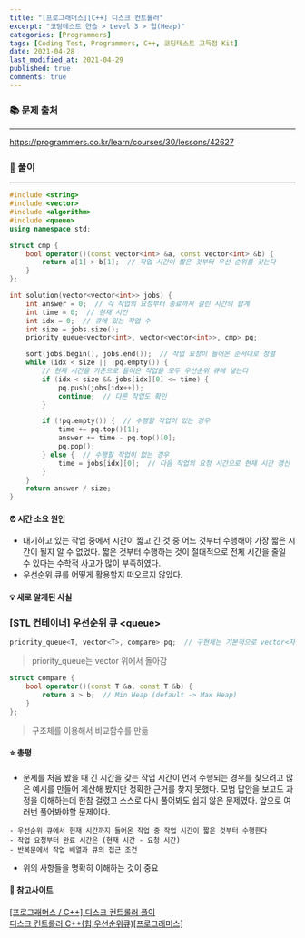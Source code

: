 ```yaml
---
title: "[프로그래머스][C++] 디스크 컨트롤러"
excerpt: "코딩테스트 연습 > Level 3 > 힙(Heap)"
categories: [Programmers]
tags: [Coding Test, Programmers, C++, 코딩테스트 고득점 Kit]
date: 2021-04-28
last_modified_at: 2021-04-29
published: true
comments: true
---
```


### 📚 문제 출처
---
<https://programmers.co.kr/learn/courses/30/lessons/42627>

### 📃 풀이
---
```cpp
#include <string>
#include <vector>
#include <algorithm>
#include <queue>
using namespace std;

struct cmp {
    bool operator()(const vector<int> &a, const vector<int> &b) {
        return a[1] > b[1];  // 작업 시간이 짧은 것부터 우선 순위를 갖는다
    }
};

int solution(vector<vector<int>> jobs) {
    int answer = 0;  // 각 작업의 요청부터 종료까지 걸린 시간의 합계
    int time = 0;  // 현재 시간
    int idx = 0;  // 큐에 있는 작업 수
    int size = jobs.size();
    priority_queue<vector<int>, vector<vector<int>>, cmp> pq;

    sort(jobs.begin(), jobs.end());  // 작업 요청이 들어온 순서대로 정렬
    while (idx < size || !pq.empty()) {
        // 현재 시간을 기준으로 들어온 작업을 모두 우선순위 큐에 넣는다
        if (idx < size && jobs[idx][0] <= time) {
            pq.push(jobs[idx++]);
            continue;  // 다른 작업도 확인
        }

        if (!pq.empty()) {  // 수행할 작업이 있는 경우
            time += pq.top()[1];
            answer += time - pq.top()[0];
            pq.pop();
        } else {  // 수행할 작업이 없는 경우
            time = jobs[idx][0];  // 다음 작업의 요청 시간으로 현재 시간 갱신
        }
    }
    return answer / size;
}
```

#### ⏰ 시간 소요 원인
- 대기하고 있는 작업 중에서 시간이 짧고 긴 것 중 어느 것부터 수행해야 가장 짧은 시간이 될지 알 수 없었다. 짧은 것부터 수행하는 것이 절대적으로 전체 시간을 줄일 수 있다는 수학적 사고가 많이 부족하였다.
- 우선순위 큐를 어떻게 활용할지 떠오르지 않았다.

#### 💡 새로 알게된 사실
### [STL 컨테이너] 우선순위 큐 \<queue>
```cpp
priority_queue<T, vector<T>, compare> pq;  // 구현체는 기본적으로 vector<자료형>으로 정의
```
> priority_queue는 vector 위에서 돌아감

```cpp
struct compare {
    bool operator()(const T &a, const T &b) {
        return a > b;  // Min Heap (default -> Max Heap)
    }
};
```
> 구조체를 이용해서 비교함수를 만듦

#### ⭐ 총평
- 문제를 처음 봤을 때 긴 시간을 갖는 작업 시간이 먼저 수행되는 경우를 찾으려고 많은 예시를 만들어 계산해 봤지만 정확한 근거를 찾지 못했다. 모범 답안을 보고도 과정을 이해하는데 한참 걸렸고 스스로 다시 풀어봐도 쉽지 않은 문제였다. 앞으로 여러번 풀어봐야할 문제이다.

```
- 우선순위 큐에서 현재 시간까지 들어온 작업 중 작업 시간이 짧은 것부터 수행한다
- 작업 요청부터 완료 시간은 (현재 시간 - 요청 시간)
- 반복문에서 작업 배열과 큐의 접근 조건
```
- 위의 사항들을 명확히 이해하는 것이 중요

#### 🔗 참고사이트
[[프로그래머스 / C++] 디스크 컨트롤러 풀이](https://mjmjmj98.tistory.com/48)  
[디스크 컨트롤러 C++(힙,우선순위큐)[프로그래머스]](https://mungto.tistory.com/15)
